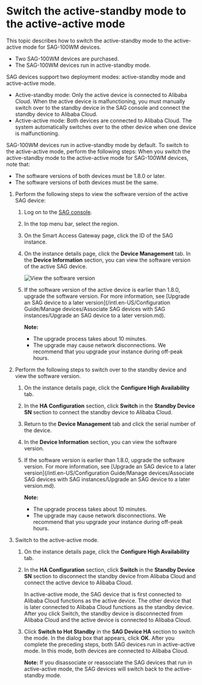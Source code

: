 # Switch the active-standby mode to the active-active mode

This topic describes how to switch the active-standby mode to the active-active mode for SAG-100WM devices.

-   Two SAG-100WM devices are purchased.
-   The SAG-100WM devices run in active-standby mode.

SAG devices support two deployment modes: active-standby mode and active-active mode.

-   Active-standby mode: Only the active device is connected to Alibaba Cloud. When the active device is malfunctioning, you must manually switch over to the standby device in the SAG console and connect the standby device to Alibaba Cloud.
-   Active-active mode: Both devices are connected to Alibaba Cloud. The system automatically switches over to the other device when one device is malfunctioning.

SAG-100WM devices run in active-standby mode by default. To switch to the active-active mode, perform the following steps: When you switch the active-standby mode to the active-active mode for SAG-100WM devices, note that:

-   The software versions of both devices must be 1.8.0 or later.
-   The software versions of both devices must be the same.

1.  Perform the following steps to view the software version of the active SAG device:

    1.  Log on to the [SAG console](https://smartag.console.aliyun.com).

    2.  In the top menu bar, select the region.

    3.  On the Smart Access Gateway page, click the ID of the SAG instance.

    4.  On the instance details page, click the **Device Management** tab. In the **Device Information** section, you can view the software version of the active SAG device.

        ![View the software version](https://static-aliyun-doc.oss-cn-hangzhou.aliyuncs.com/assets/img/en-US/1336325061/p129792.png)

    5.  If the software version of the active device is earlier than 1.8.0, upgrade the software version. For more information, see [Upgrade an SAG device to a later version](/intl.en-US/Configuration Guide/Manage devices/Associate SAG devices with SAG instances/Upgrade an SAG device to a later version.md).

        **Note:**

        -   The upgrade process takes about 10 minutes.
        -   The upgrade may cause network disconnections. We recommend that you upgrade your instance during off-peak hours.
2.  Perform the following steps to switch over to the standby device and view the software version.

    1.  On the instance details page, click the **Configure High Availability** tab.

    2.  In the **HA Configuration** section, click **Switch** in the **Standby Device SN** section to connect the standby device to Alibaba Cloud.

    3.  Return to the **Device Management** tab and click the serial number of the device.

    4.  In the **Device Information** section, you can view the software version.

    5.  If the software version is earlier than 1.8.0, upgrade the software version. For more information, see [Upgrade an SAG device to a later version](/intl.en-US/Configuration Guide/Manage devices/Associate SAG devices with SAG instances/Upgrade an SAG device to a later version.md).

        **Note:**

        -   The upgrade process takes about 10 minutes.
        -   The upgrade may cause network disconnections. We recommend that you upgrade your instance during off-peak hours.
3.  Switch to the active-active mode.

    1.  On the instance details page, click the **Configure High Availability** tab.

    2.  In the **HA Configuration** section, click **Switch** in the **Standby Device SN** section to disconnect the standby device from Alibaba Cloud and connect the active device to Alibaba Cloud.

        In active-active mode, the SAG device that is first connected to Alibaba Cloud functions as the active device. The other device that is later connected to Alibaba Cloud functions as the standby device. After you click Switch, the standby device is disconnected from Alibaba Cloud and the active device is connected to Alibaba Cloud.

    3.  Click **Switch to Hot Standby** in the **SAG Device HA** section to switch the mode. In the dialog box that appears, click **OK**. After you complete the preceding steps, both SAG devices run in active-active mode. In this mode, both devices are connected to Alibaba Cloud.

        **Note:** If you disassociate or reassociate the SAG devices that run in active-active mode, the SAG devices will switch back to the active-standby mode.


